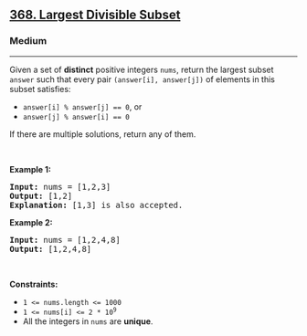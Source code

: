 <h2><a href="https://leetcode.com/problems/largest-divisible-subset/solutions/6620153/dp-sorting-with-images-example-walkthrough-c-python-java/">368. Largest Divisible Subset</a></h2><h3>Medium</h3><hr><p>Given a set of <strong>distinct</strong> positive integers <code>nums</code>, return the largest subset <code>answer</code> such that every pair <code>(answer[i], answer[j])</code> of elements in this subset satisfies:</p>

<ul>
	<li><code>answer[i] % answer[j] == 0</code>, or</li>
	<li><code>answer[j] % answer[i] == 0</code></li>
</ul>

<p>If there are multiple solutions, return any of them.</p>

<p>&nbsp;</p>
<p><strong class="example">Example 1:</strong></p>

<pre>
<strong>Input:</strong> nums = [1,2,3]
<strong>Output:</strong> [1,2]
<strong>Explanation:</strong> [1,3] is also accepted.
</pre>

<p><strong class="example">Example 2:</strong></p>

<pre>
<strong>Input:</strong> nums = [1,2,4,8]
<strong>Output:</strong> [1,2,4,8]
</pre>

<p>&nbsp;</p>
<p><strong>Constraints:</strong></p>

<ul>
	<li><code>1 &lt;= nums.length &lt;= 1000</code></li>
	<li><code>1 &lt;= nums[i] &lt;= 2 * 10<sup>9</sup></code></li>
	<li>All the integers in <code>nums</code> are <strong>unique</strong>.</li>
</ul>
